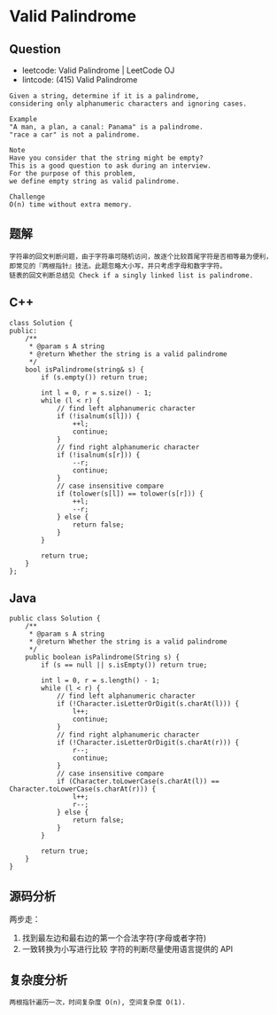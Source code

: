 # Valid Palindrome

## Question

- leetcode: Valid Palindrome | LeetCode OJ
- lintcode: (415) Valid Palindrome

```
Given a string, determine if it is a palindrome,
considering only alphanumeric characters and ignoring cases.

Example
"A man, a plan, a canal: Panama" is a palindrome.
"race a car" is not a palindrome.

Note
Have you consider that the string might be empty?
This is a good question to ask during an interview.
For the purpose of this problem,
we define empty string as valid palindrome.

Challenge
O(n) time without extra memory.
```

## 题解

    字符串的回文判断问题，由于字符串可随机访问，故逐个比较首尾字符是否相等最为便利，
    即常见的『两根指针』技法。此题忽略大小写，并只考虑字母和数字字符。
    链表的回文判断总结见 Check if a singly linked list is palindrome.

## C++

    class Solution {
    public:
        /**
         * @param s A string
         * @return Whether the string is a valid palindrome
         */
        bool isPalindrome(string& s) {
            if (s.empty()) return true;
    
            int l = 0, r = s.size() - 1;
            while (l < r) {
                // find left alphanumeric character
                if (!isalnum(s[l])) {
                    ++l;
                    continue;
                }
                // find right alphanumeric character
                if (!isalnum(s[r])) {
                    --r;
                    continue;
                }
                // case insensitive compare
                if (tolower(s[l]) == tolower(s[r])) {
                    ++l;
                    --r;
                } else {
                    return false;
                }
            }
    
            return true;
        }
    };
    
## Java

    public class Solution {
        /**
         * @param s A string
         * @return Whether the string is a valid palindrome
         */
        public boolean isPalindrome(String s) {
            if (s == null || s.isEmpty()) return true;
    
            int l = 0, r = s.length() - 1;
            while (l < r) {
                // find left alphanumeric character
                if (!Character.isLetterOrDigit(s.charAt(l))) {
                    l++;
                    continue;
                }
                // find right alphanumeric character
                if (!Character.isLetterOrDigit(s.charAt(r))) {
                    r--;
                    continue;
                }
                // case insensitive compare
                if (Character.toLowerCase(s.charAt(l)) == Character.toLowerCase(s.charAt(r))) {
                    l++;
                    r--;
                } else {
                    return false;
                }
            }
    
            return true;
        }
    }
    
## 源码分析
两步走：

1. 找到最左边和最右边的第一个合法字符(字母或者字符)
2. 一致转换为小写进行比较
字符的判断尽量使用语言提供的 API

## 复杂度分析

    两根指针遍历一次，时间复杂度 O(n), 空间复杂度 O(1).